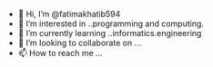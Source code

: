 - 👋 Hi, I’m @fatimakhatib594
- 👀 I’m interested in ..programming and computing.
- 🌱 I’m currently learning ..informatics.engineering
- 💞️ I’m looking to collaborate on ...
- 📫 How to reach me ...

<!---
fatimakhatib594/fatimakhatib594 is a ✨ special ✨ repository because its `README.md` (this file) appears on your GitHub profile.
You can click the Preview link to take a look at your changes.
--->
